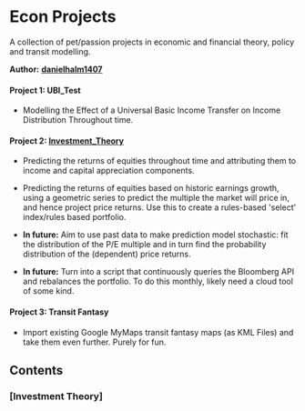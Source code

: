 # Econ Projects

A collection of pet/passion projects in economic and financial theory, policy and transit modelling.

**Author:** **[danielhalm1407](https://github.com/danielhalm1407/)**

#### Project 1: UBI_Test

- Modelling the Effect of a Universal Basic Income Transfer on Income Distribution Throughout time.

#### Project 2: [Investment_Theory](subpages_1\investment_theory.md)

- Predicting the returns of equities throughout time and attributing them to income and capital appreciation components.

- Predicting the returns of equities based on historic earnings growth, using a geometric series to predict the multiple the market will price in, and hence project price returns. Use this to create a rules-based 'select' index/rules based portfolio.

- **In future:** Aim to use past data to make prediction model stochastic: fit the distribution of the P/E multiple and in turn find the probability distribution of the (dependent) price returns.

- **In future:** Turn into a script that continuously queries the Bloomberg API and rebalances the portfolio. To do this monthly, likely need a cloud tool of some kind.

#### Project 3: Transit Fantasy

- Import existing Google MyMaps transit fantasy maps (as KML Files) and take them even further. Purely for fun.

## Contents


### [Investment Theory]